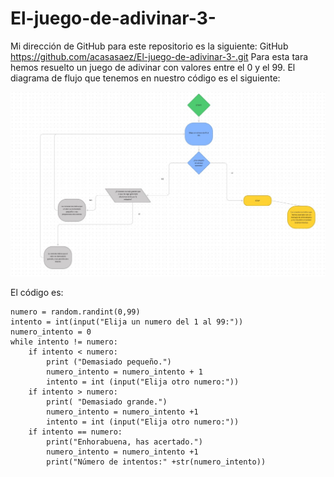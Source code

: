 # El-juego-de-adivinar-3-
Mi dirección de GitHub para este repositorio es la siguiente: GitHub https://github.com/acasasaez/El-juego-de-adivinar-3-.git
Para esta tara hemos resuelto un juego de adivinar con valores entre el 0 y el 99. El diagrama de flujo que tenemos en nuestro código es el siguiente:

![diagrama de flujo del juego de adivinar](https://github.com/acasasaez/El-juego-de-adivinar-3-/blob/main/Nuevofigma.jpg)

El código es:
``` import random
numero = random.randint(0,99)
intento = int(input("Elija un numero del 1 al 99:"))
numero_intento = 0
while intento != numero:
    if intento < numero:
        print ("Demasiado pequeño.")
        numero_intento = numero_intento + 1
        intento = int (input("Elija otro numero:"))
    if intento > numero:
        print( "Demasiado grande.")
        numero_intento = numero_intento +1
        intento = int (input("Elija otro numero:"))
    if intento == numero:
        print("Enhorabuena, has acertado.")
        numero_intento = numero_intento +1
        print("Número de intentos:" +str(numero_intento))
